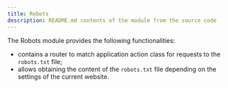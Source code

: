 ```yaml
---
title: Robots
description: README.md contents of the module from the source code
---
```


The Robots module provides the following functionalities:

* contains a router to match application action class for requests to the `robots.txt` file;
* allows obtaining the content of the `robots.txt` file depending on the settings of the current website.
